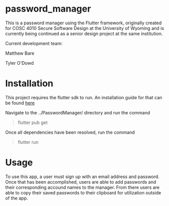 # password_manager
This is a password manager using the Flutter framework, originally created for COSC 4010 Secure Software Design at the University of Wyoming and is currently being continued as a senior design project at the same institution.

Current development team:

Matthew Bare

Tyler O'Dowd

# Installation 
This project requires the flutter sdk to run. An installation guide for that can be found [here](https://docs.flutter.dev/get-started/install)

Navigate to the ../PasswordManager/ directory and run the command
>flutter pub get

Once all dependencies have been resolved, run the command 
>flutter run

# Usage

To use this app, a user must sign up with an email address and password. Once that has been accomplished, users are able to add passwords and their corresponding accound names to the manager. From there users are able to copy their saved passwords to their clipboard for utilization outside of the app. 
